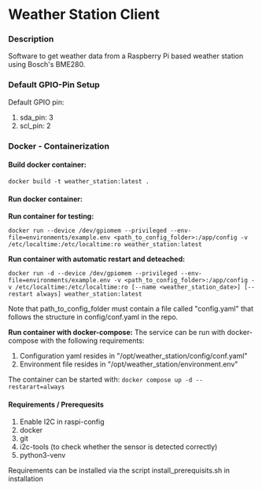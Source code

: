 # Weather Station Client
### Description
Software to get weather data from a Raspberry Pi based weather station using Bosch's BME280.

### Default GPIO-Pin Setup
Default GPIO pin:
1. sda_pin: 3
2. scl_pin: 2

### Docker - Containerization
#### Build docker container:
```
docker build -t weather_station:latest .
```

#### Run docker container:
**Run container for testing:**
```
docker run --device /dev/gpiomem --privileged --env-file=environments/example.env <path_to_config_folder>:/app/config -v /etc/localtime:/etc/localtime:ro weather_station:latest
```

**Run container with automatic restart and deteached:**
```
docker run -d --device /dev/gpiomem --privileged --env-file=environments/example.env -v <path_to_config_folder>:/app/config -v /etc/localtime:/etc/localtime:ro [--name <weather_station_date>] [--restart always] weather_station:latest
```
Note that path_to_config_folder must contain a file called "config.yaml" that follows the structure in config/conf.yaml in the repo.

**Run container with docker-compose:**
The service can be run with docker-compose with the following requirements:
1. Configuration yaml resides in "/opt/weather_station/config/conf.yaml"
2. Environment file resides in "/opt/weather_station/environment.env"

The container can be started with: ```docker compose up -d --restarart=always```

#### Requirements / Prerequesits
1. Enable I2C in raspi-config
2. docker
3. git
4. i2c-tools (to check whether the sensor is detected correctly)
5. python3-venv

Requirements can be installed via the script install_prerequisits.sh in installation
